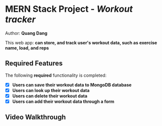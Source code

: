# MERN Stack Project - *Workout tracker*

Author: **Quang Dang**

This web app: **can store, and track user's workout data, such as exercise name, load, and reps**

## Required Features

The following **required** functionality is completed:

- [X] **Users can save their workout data to MongoDB database**
- [X] **Users can look up their workout data**
- [X] **Users can delete their workout data**
- [X] **Users can add their workout data through a form**
## Video Walkthrough


